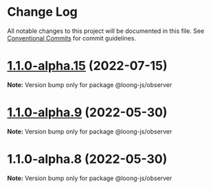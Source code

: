 # Change Log

All notable changes to this project will be documented in this file.
See [Conventional Commits](https://conventionalcommits.org) for commit guidelines.

# [1.1.0-alpha.15](https://github.com/loong-js/loong/compare/v1.1.0-alpha.12...v1.1.0-alpha.15) (2022-07-15)

**Note:** Version bump only for package @loong-js/observer





# [1.1.0-alpha.9](https://github.com/loong-js/loong/compare/v1.1.0-alpha.8...v1.1.0-alpha.9) (2022-05-30)

**Note:** Version bump only for package @loong-js/observer





# 1.1.0-alpha.8 (2022-05-30)

**Note:** Version bump only for package @loong-js/observer
